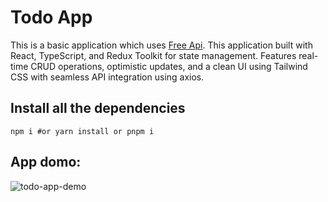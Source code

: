 # Todo App

This is a basic application which uses [Free Api](https://freeapi.app/). This application built with React, TypeScript, and Redux Toolkit for state management. Features real-time CRUD operations, optimistic updates, and a clean UI using Tailwind CSS with seamless API integration using axios.

## Install all the dependencies
```
npm i #or yarn install or pnpm i
```

## App domo:

![todo-app-demo](https://github.com/user-attachments/assets/5c9dadaa-b409-442f-8df4-0e5860a4764f)
